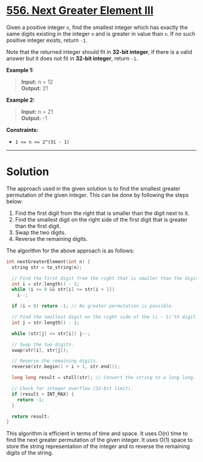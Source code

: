 # [556. Next Greater Element III](https://leetcode.com/problems/next-greater-element-iii/)

Given a positive integer `n`, find the smallest integer which has exactly the same digits existing in the integer `n` and is greater in value than `n`. If no such positive integer exists, return `-1`.

Note that the returned integer should fit in **32-bit integer**, if there is a valid answer but it does not fit in **32-bit integer**, return `-1`.

**Example 1:**

>**Input:** n = 12<br>
**Output:** 21

**Example 2:**

>**Input:** n = 21<br>
**Output:** -1
 

**Constraints:**

- `1 <= n <= 2^(31 - 1)`
---
# Solution

The approach used in the given solution is to find the smallest greater permutation of the given integer. This can be done by following the steps below:

1. Find the first digit from the right that is smaller than the digit next to it.
2. Find the smallest digit on the right side of the first digit that is greater than the first digit.
3. Swap the two digits.
4. Reverse the remaining digits.

The algorithm for the above approach is as follows:

```c++
int nextGreaterElement(int n) {
  string str = to_string(n);

  // Find the first digit from the right that is smaller than the digit next to it.
  int i = str.length() - 2;
  while (i >= 0 && str[i] >= str[i + 1])
    i--;

  if (i < 0) return -1; // No greater permutation is possible.

  // Find the smallest digit on the right side of the (i - 1)'th digit.
  int j = str.length() - 1;

  while (str[j] <= str[i]) j--;

  // Swap the two digits.
  swap(str[i], str[j]);

  // Reverse the remaining digits.
  reverse(str.begin() + i + 1, str.end());

  long long result = stoll(str); // Convert the string to a long long.

  // Check for integer overflow (32-bit limit).
  if (result > INT_MAX) {
    return -1;
  }

  return result;
}
```

This algorithm is efficient in terms of time and space. It uses O(n) time to find the next greater permutation of the given integer. It uses O(1) space to store the string representation of the integer and to reverse the remaining digits of the string.